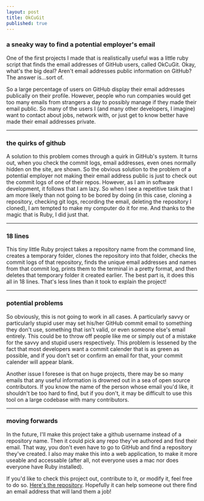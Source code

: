 ```yaml
---
layout: post
title: OkCuGit
published: true
---
```


<h3>a sneaky way to find a potential employer's email</h3>

One of the first projects I made that is realistically useful was a little ruby script that finds the email addresses of GitHub users, called OkCuGit. Okay, what's the big deal? Aren't email addresses public information on GitHub? The answer is...sort of.

So a large percentage of users on GitHub display their email addresses publically on their profile. However, people who run companies would get too many emails from strangers a day to possibly manage if they made their email public. So many of the users I (and many other developers, I imagine) want to contact about jobs, network with, or just get to know better have made their email addresses private.

____________________________________________________________________________________
<h3>the quirks of github</h3>
A solution to this problem comes through a quirk in GitHub's system. It turns out, when you check the commit logs, email addresses, even ones normally hidden on the site, are shown. So the obvious solution to the problem of a potential employer not making their email address public is just to check out the commit logs of one of their repos. However, as I am in software development, it follows that I am lazy. So when I see a repetitive task that I am more likely than not going to be bored by doing (in this case, cloning a repository, checking git logs, recording the email, deleting the repository I cloned), I am tempted to make my computer do it for me. And thanks to the magic that is Ruby, I did just that.

____________________________________________________________________________________
<h3>18 lines</h3>
This tiny little Ruby project takes a repository name from the command line, creates a temporary folder, clones the repository into that folder, checks the commit logs of that repository, finds the unique email addresses and names from that commit log, prints them to the terminal in a pretty format, and then deletes that temporary folder it created earlier. The best part is, it does this all in 18 lines. That's less lines than it took to explain the project!

____________________________________________________________________________________
<h3>potential problems</h3>
So obviously, this is not going to work in all cases. A particularly savvy or particularly stupid user may set his/her GitHub commit email to something they don't use, something that isn't valid, or even someone else's email entirely. This could be to throw off people like me or simply out of a mistake for the savvy and stupid users respectively. This problem is lessened by the fact that most developers want a commit calender that is as green as possible, and if you don't set or confirm an email for that, your commit calender will appear blank.

Another issue I foresee is that on huge projects, there may be so many emails that any useful information is drowned out in a sea of open source contributors. If you know the name of the person whose email you'd like, it shouldn't be too hard to find, but if you don't, it may be difficult to use this tool on a large codebase with many contributors.

____________________________________________________________________________________
<h3>moving forwards</h3>
In the future, I'll make this project take a github username instead of a repository name. Then it could pick any repo they've authored and find their email. That way, you don't even have to go to GitHub and find a repository they've created. I also may make this into a web application, to make it more useable and accessable (after all, not everyone uses a mac nor does everyone have Ruby installed).

If you'd like to check this project out, contribute to it, or modify it, feel free to do so. <a href="https://github.com/kravinskylev/email_finder">Here's the repository</a>. Hopefully it can help someone out there find an email address that will land them a job!
